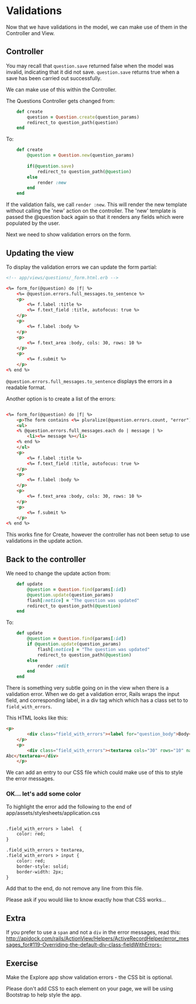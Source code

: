 # Validations

Now that we have validations in the model, we can make use of them in the Controller and View.

## Controller

You may recall that `question.save` returned false when the model was invalid, indicating that it did not save. `question.save` returns true when a save has been carried out successfully.

We can make use of this within the Controller. 

The Questions Controller gets changed from:

```ruby
	def create
		question = Question.create(question_params)
		redirect_to question_path(question)
	end
```

To:

```ruby
	def create
		@question = Question.new(question_params)
		
		if(@question.save)
			redirect_to question_path(@question)
		else
			render :new
		end
	end
```

If the validation fails, we call `render :new`. This will render the new template without calling the 'new' action on the controller. The 'new' template is passed the @question back again so that it renders any fields which were populated by the user.

Next we need to show validation errors on the form.

## Updating the view

To display the validation errors we can update the form partial:

```html
<!-- app/views/questions/_form.html.erb -->

<%= form_for(@question) do |f| %>
	<%= @question.errors.full_messages.to_sentence %>
	<p>
		<%= f.label :title %>
		<%= f.text_field :title, autofocus: true %>
	</p>
	<p>
		<%= f.label :body %>
	</p>
	<p>	
		<%= f.text_area :body, cols: 30, rows: 10 %>
	</p>
	<p>
		<%= f.submit %>
	</p>
<% end %>
```

`@question.errors.full_messages.to_sentence` displays the errors in a readable format.

Another option is to create a list of the errors:

```html

<%= form_for(@question) do |f| %>
	<p>The form contains <%= pluralize(@question.errors.count, "error") %> </p>
	<ul>
	<% @question.errors.full_messages.each do | message | %>
		<li><%= message %></li>
	<% end %>
	</ul>
	<p>
		<%= f.label :title %>
		<%= f.text_field :title, autofocus: true %>
	</p>
	<p>
		<%= f.label :body %>
	</p>
	<p>	
		<%= f.text_area :body, cols: 30, rows: 10 %>
	</p>
	<p>
		<%= f.submit %>
	</p>
<% end %>

```

This works fine for Create, however the controller has not been setup to use validations in the update action.

## Back to the controller

We need to change the update action from:

```ruby
	def update
		@question = Question.find(params[:id])
		@question.update(question_params)
		flash[:notice] = "The question was updated"
		redirect_to question_path(@question)
	end
```

To: 
```ruby
	def update
		@question = Question.find(params[:id])
		if @question.update(question_params)
			flash[:notice] = "The question was updated"
			redirect_to question_path(@question)
		else
			render :edit
		end
	end
```

There is something very subtle going on in the view when there is a validation error. When we do get a validation error, Rails wraps the input field, and corresponding label, in a div tag which which has a class set to to `field_with_errors`.

This HTML looks like this:

```html
<p>
		<div class="field_with_errors"><label for="question_body">Body</label></div>
	</p>
	<p>	
		<div class="field_with_errors"><textarea cols="30" rows="10" name="question[body]" id="question_body">
Abc</textarea></div>
	</p>
``` 

We can add an entry to our CSS file which could make use of this to style the error messages. 

### OK... let's add some color

To highlight the error add the following to the end of app/assets/stylesheets/application.css

```html

.field_with_errors > label  {
    color: red;
}

.field_with_errors > textarea,
.field_with_errors > input {
    color: red;
    border-style: solid;
    border-width: 2px;
}

```

Add that to the end, do not remove any line from this file.

Please ask if you would like to know exactly how that CSS works...


## Extra

If you prefer to use a `span` and not a `div` in the error messages, read this: http://apidock.com/rails/ActionView/Helpers/ActiveRecordHelper/error_messages_for#119-Overriding-the-default-div-class-fieldWithErrors-

## Exercise

Make the Explore app show validation errors - the CSS bit is optional.

Please don't add CSS to each element on your page, we will be using Bootstrap to help style the app.

